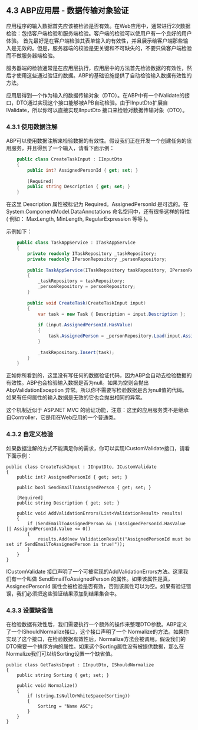 ## 4.3 ABP应用层 - 数据传输对象验证 ##

应用程序的输入数据首先应该被检验是否有效。在Web应用中，通常进行2次数据检验：包括客户端检验和服务端检验。客户端的检验可以使用户有一个良好的用户体验。 首先最好是在客户端检验其表单输入的有效性，并且展示给客户端那些输入是无效的。但是，服务器端的校验是更关键和不可缺失的，不要只做客户端检验而不做服务器端检验。

服务器端的检验通常是在应用层执行，应用层中的方法首先检验数据的有效性，然后才使用这些通过验证的数据。ABP的基础设施提供了自动检验输入数据有效性的方法。

应用层得到一个作为输入的数据传输对象（DTO）。在ABP中有一个IValidate的接口，DTO通过实现这个接口能够被APB自动检验。由于IInputDto扩展自IValidate，所以你可以直接实现IInputDto 接口来检验对数据传输对象（DTO）。

### 4.3.1 使用数据注解 ###

ABP可以使用数据注解来检验数据的有效性。假设我们正在开发一个创建任务的应用服务，并且得到了一个输入，请看下面示例：

```csharp
	public class CreateTaskInput : IInputDto
	{
	    public int? AssignedPersonId { get; set; }
	
	    [Required]
	    public string Description { get; set; }
	}
```

在这里 Description 属性被标记为 Required。AssignedPersonId 是可选的。在 System.ComponentModel.DataAnnotations 命名空间中，还有很多这样的特性 ( 例如： MaxLength, MinLength, RegularExpression 等等 )。

示例如下：

```csharp	
	public class TaskAppService : ITaskAppService
	{
	    private readonly ITaskRepository _taskRepository;
	    private readonly IPersonRepository _personRepository;
	
	    public TaskAppService(ITaskRepository taskRepository, IPersonRepository personRepository)
	    {
	        _taskRepository = taskRepository;
	        _personRepository = personRepository;
	    }
	
	    public void CreateTask(CreateTaskInput input)
	    {
	        var task = new Task { Description = input.Description };
	
	        if (input.AssignedPersonId.HasValue)
	        {
	            task.AssignedPerson = _personRepository.Load(input.AssignedPersonId.Value);
	        }
	
	        _taskRepository.Insert(task);
	    }
	}
```

正如你所看到的，这里没有写任何的数据验证代码，因为ABP会自动去检验数据的有效性。ABP也会检验输入数据是否为null。如果为空则会抛出AbpValidationException 异常。所以你不需要写检验数据是否为null值的代码。如果有任何属性的输入数据是无效的它也会抛出相同的异常。

这个机制近似于 ASP.NET MVC 的验证功能，注意：这里的应用服务类不是继承自Controller，它是用在Web应用的一个普通类。

### 4.3.2 自定义检验 ###

如果数据注解的方式不能满足你的需求，你可以实现ICustomValidate接口，请看下面示例：

	public class CreateTaskInput : IInputDto, ICustomValidate
	{
	    public int? AssignedPersonId { get; set; }
	
	    public bool SendEmailToAssignedPerson { get; set; }
	
	    [Required]
	    public string Description { get; set; }
	
	    public void AddValidationErrors(List<ValidationResult> results)
	    {
	        if (SendEmailToAssignedPerson && (!AssignedPersonId.HasValue || AssignedPersonId.Value <= 0))
	        {
	            results.Add(new ValidationResult("AssignedPersonId must be set if SendEmailToAssignedPerson is true!"));
	        }
	    }
	}

ICustomValidate 接口声明了一个可被实现的AddValidationErrors方法。这里我们有一个叫做 SendEmailToAssignedPerson 的属性。如果该属性是真，AssignedPersonId 属性会被检验是否有效，否则该属性可以为空。如果有验证错误，我们必须把这些验证结果添加到结果集合中。

### 4.3.3 设置缺省值 ###

在检验数据有效性后，我们需要执行一个额外的操作来整理DTO参数。ABP定义了一个IShouldNormalize接口，这个接口声明了一个 Normalize的方法。如果你实现了这个接口，在检验数据有效性后，Normalize方法会被调用。假设我们的DTO需要一个排序方向的属性。如果这个Sorting属性没有被提供数据，那么在Normalize我们可以给Sorting设置一个缺省值。
	
	public class GetTasksInput : IInputDto, IShouldNormalize
	{
	    public string Sorting { get; set; }
	        
	    public void Normalize()
	    {
	        if (string.IsNullOrWhiteSpace(Sorting))
	        {
	            Sorting = "Name ASC";
	        }
	    }
	}
